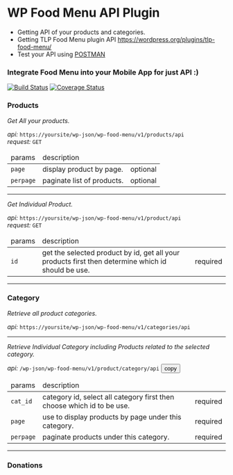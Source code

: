# WP Food Menu API Plugin
- Getting API of your products and categories.
- Getting TLP Food Menu plugin API https://wordpress.org/plugins/tlp-food-menu/
- Test your API using <a href="https://www.getpostman.com/" target="_blank">POSTMAN</a>

<h3>Integrate Food Menu into your Mobile App for just API :)</h3>


[![Build Status](http://img.shields.io/travis/badges/badgerbadgerbadger.svg?style=flat-square)](https://travis-ci.org/badges/badgerbadgerbadger) [![Coverage Status](http://img.shields.io/coveralls/badges/badgerbadgerbadger.svg?style=flat-square)](https://coveralls.io/r/badges/badgerbadgerbadger)

<h3>Products</h3>
<p>
    <i>Get All your products.</i>
</p>
<p>
    <i>api:</i> <code>https://yoursite/wp-json/wp-food-menu/v1/products/api</code><br>
    <i>request:</i> <code>GET</code>
</p>
<table>
    <thead>
        <tr>
            <td>params</td>
            <td>description</td>
            <td></td>
        </tr>
    </thead>
    <tbody>
        <tr>
            <td><code>page</code></td>
            <td>display product by page.</td>
            <td>optional</td>
        </tr>
        <tr>
            <td><code>perpage</code></td>
            <td>paginate list of products.</td>
            <td>optional</td>
        </tr>
    </tbody>
</table>

<hr>

<p>
    <i>Get Individual Product.</i>
</p>
<p>
    <i>api:</i> <code>https://yoursite/wp-json/wp-food-menu/v1/product/api</code><br>
    <i>request:</i> <code>GET</code>
</p>
<table>
    <thead>
        <tr>
            <td>params</td>
            <td>description</td>
            <td></td>
        </tr>
    </thead>
    <tbody>
        <tr>
            <td><code>id</code></td>
            <td>get the selected product by id, get all your products first then determine which id should be use.</td>
            <td>required</td>
        </tr>
    </tbody>
</table>

<hr>
<h3>Category</h3>
<p>
    <i>Retrieve all product categories.</i>
</p>
<p>
    <i>api:</i> <code>https://yoursite/wp-json/wp-food-menu/v1/categories/api</code>
</p>
<hr>

<p>
    <i>Retrieve Individual Category including Products related to the selected category.</i>
</p>
<p>
    <i>api: </i> <code><?php echo get_home_url(); ?>/wp-json/wp-food-menu/v1/product/category/api</code> <button api="<?php echo get_home_url(); ?>/wp-json/wp-food-menu/v1/product/category/api" id="copy_clipboard" class="btn-s">copy</button>
</p>
<table>
    <thead>
        <tr>
            <td>params</td>
            <td>description</td>
            <td></td>
        </tr>
    </thead>
    <tbody>
        <tr>
            <td><code>cat_id</code></td>
            <td>category id, select all category first then choose which id to be use.</td>
            <td>required</td>
        </tr>
        <tr>
            <td><code>page</code></td>
            <td>use to display products by page under this category.</td>
            <td>required</td>
        </tr>
        <tr>
            <td><code>perpage</code></td>
            <td>paginate products under this category.</td>
            <td>required</td>
        </tr>
    </tbody>
</table>

<hr>
<h3>Donations</h3>
